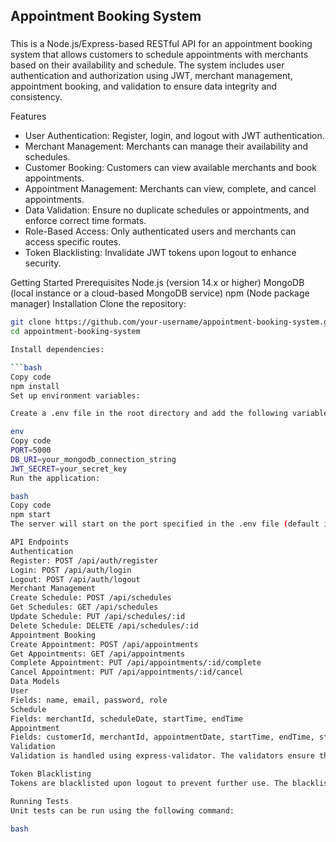 ## Appointment Booking System

###

This is a Node.js/Express-based RESTful API for an appointment booking system that allows customers to schedule appointments with merchants based on their availability and schedule. The system includes user authentication and authorization using JWT, merchant management, appointment booking, and validation to ensure data integrity and consistency.

Features

- User Authentication: Register, login, and logout with JWT authentication.
- Merchant Management: Merchants can manage their availability and schedules.
- Customer Booking: Customers can view available merchants and book appointments.
- Appointment Management: Merchants can view, complete, and cancel appointments.
- Data Validation: Ensure no duplicate schedules or appointments, and enforce correct time formats.
- Role-Based Access: Only authenticated users and merchants can access specific routes.
- Token Blacklisting: Invalidate JWT tokens upon logout to enhance security.

Getting Started
Prerequisites
Node.js (version 14.x or higher)
MongoDB (local instance or a cloud-based MongoDB service)
npm (Node package manager)
Installation
Clone the repository:

````bash
git clone https://github.com/your-username/appointment-booking-system.git
cd appointment-booking-system

Install dependencies:

```bash
Copy code
npm install
Set up environment variables:

Create a .env file in the root directory and add the following variables:

env
Copy code
PORT=5000
DB_URI=your_mongodb_connection_string
JWT_SECRET=your_secret_key
Run the application:

bash
Copy code
npm start
The server will start on the port specified in the .env file (default is 5000).

API Endpoints
Authentication
Register: POST /api/auth/register
Login: POST /api/auth/login
Logout: POST /api/auth/logout
Merchant Management
Create Schedule: POST /api/schedules
Get Schedules: GET /api/schedules
Update Schedule: PUT /api/schedules/:id
Delete Schedule: DELETE /api/schedules/:id
Appointment Booking
Create Appointment: POST /api/appointments
Get Appointments: GET /api/appointments
Complete Appointment: PUT /api/appointments/:id/complete
Cancel Appointment: PUT /api/appointments/:id/cancel
Data Models
User
Fields: name, email, password, role
Schedule
Fields: merchantId, scheduleDate, startTime, endTime
Appointment
Fields: customerId, merchantId, appointmentDate, startTime, endTime, status
Validation
Validation is handled using express-validator. The validators ensure that data is correctly formatted and that there are no conflicting schedules or appointments.

Token Blacklisting
Tokens are blacklisted upon logout to prevent further use. The blacklist is stored in MongoDB and checked during token verification.

Running Tests
Unit tests can be run using the following command:

bash
````
